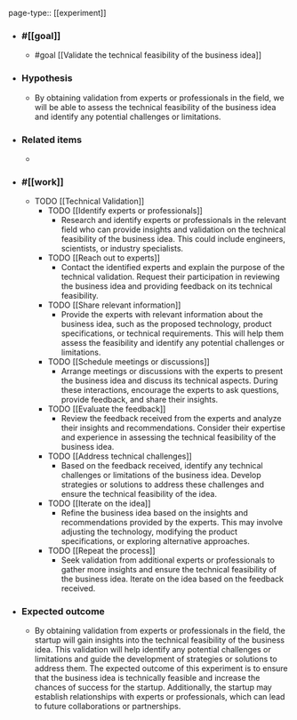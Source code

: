 page-type:: [[experiment]]



  - ### #[[goal]]
    - #goal [[Validate the technical feasibility of the business idea]]
  - ### Hypothesis
    - By obtaining validation from experts or professionals in the field, we will be able to assess the technical feasibility of the business idea and identify any potential challenges or limitations.
  - ### Related items
    - 
  - ### #[[work]]
    - TODO [[Technical Validation]]
      - TODO [[Identify experts or professionals]]
        - Research and identify experts or professionals in the relevant field who can provide insights and validation on the technical feasibility of the business idea. This could include engineers, scientists, or industry specialists.
      - TODO [[Reach out to experts]]
        - Contact the identified experts and explain the purpose of the technical validation. Request their participation in reviewing the business idea and providing feedback on its technical feasibility.
      - TODO [[Share relevant information]]
        - Provide the experts with relevant information about the business idea, such as the proposed technology, product specifications, or technical requirements. This will help them assess the feasibility and identify any potential challenges or limitations.
      - TODO [[Schedule meetings or discussions]]
        - Arrange meetings or discussions with the experts to present the business idea and discuss its technical aspects. During these interactions, encourage the experts to ask questions, provide feedback, and share their insights.
      - TODO [[Evaluate the feedback]]
        - Review the feedback received from the experts and analyze their insights and recommendations. Consider their expertise and experience in assessing the technical feasibility of the business idea.
      - TODO [[Address technical challenges]]
        - Based on the feedback received, identify any technical challenges or limitations of the business idea. Develop strategies or solutions to address these challenges and ensure the technical feasibility of the idea.
      - TODO [[Iterate on the idea]]
        - Refine the business idea based on the insights and recommendations provided by the experts. This may involve adjusting the technology, modifying the product specifications, or exploring alternative approaches.
      - TODO [[Repeat the process]]
        - Seek validation from additional experts or professionals to gather more insights and ensure the technical feasibility of the business idea. Iterate on the idea based on the feedback received.
  - ### Expected outcome
    - By obtaining validation from experts or professionals in the field, the startup will gain insights into the technical feasibility of the business idea. This validation will help identify any potential challenges or limitations and guide the development of strategies or solutions to address them. The expected outcome of this experiment is to ensure that the business idea is technically feasible and increase the chances of success for the startup. Additionally, the startup may establish relationships with experts or professionals, which can lead to future collaborations or partnerships.

